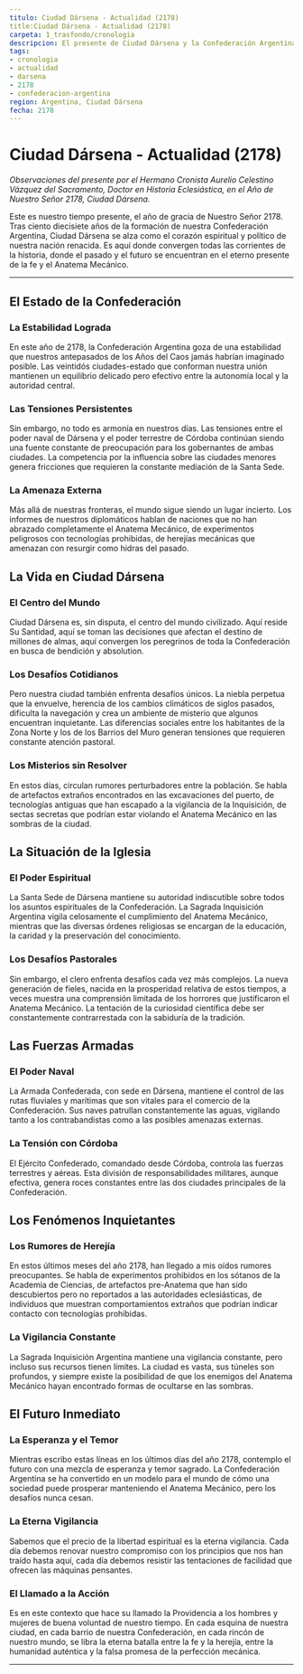 ```yaml
---
titulo: Ciudad Dársena - Actualidad (2178)
title:Ciudad Dársena - Actualidad (2178)
carpeta: 1_trasfondo/cronologia
descripcion: El presente de Ciudad Dársena y la Confederación Argentina en el año 2178, epicentro de las historias y aventuras del universo.
tags:
- cronologia
- actualidad
- darsena
- 2178
- confederacion-argentina
region: Argentina, Ciudad Dársena
fecha: 2178
---
```


# Ciudad Dársena - Actualidad (2178)

*Observaciones del presente por el Hermano Cronista Aurelio Celestino Vázquez del Sacramento, Doctor en Historia Eclesiástica, en el Año de Nuestro Señor 2178, Ciudad Dársena.*

Este es nuestro tiempo presente, el año de gracia de Nuestro Señor 2178. Tras ciento diecisiete años de la formación de nuestra Confederación Argentina, Ciudad Dársena se alza como el corazón espiritual y político de nuestra nación renacida. Es aquí donde convergen todas las corrientes de la historia, donde el pasado y el futuro se encuentran en el eterno presente de la fe y el Anatema Mecánico.

---

## El Estado de la Confederación

### La Estabilidad Lograda
En este año de 2178, la Confederación Argentina goza de una estabilidad que nuestros antepasados de los Años del Caos jamás habrían imaginado posible. Las veintidós ciudades-estado que conforman nuestra unión mantienen un equilibrio delicado pero efectivo entre la autonomía local y la autoridad central.

### Las Tensiones Persistentes
Sin embargo, no todo es armonía en nuestros días. Las tensiones entre el poder naval de Dársena y el poder terrestre de Córdoba continúan siendo una fuente constante de preocupación para los gobernantes de ambas ciudades. La competencia por la influencia sobre las ciudades menores genera fricciones que requieren la constante mediación de la Santa Sede.

### La Amenaza Externa
Más allá de nuestras fronteras, el mundo sigue siendo un lugar incierto. Los informes de nuestros diplomáticos hablan de naciones que no han abrazado completamente el Anatema Mecánico, de experimentos peligrosos con tecnologías prohibidas, de herejías mecánicas que amenazan con resurgir como hidras del pasado.

## La Vida en Ciudad Dársena

### El Centro del Mundo
Ciudad Dársena es, sin disputa, el centro del mundo civilizado. Aquí reside Su Santidad, aquí se toman las decisiones que afectan el destino de millones de almas, aquí convergen los peregrinos de toda la Confederación en busca de bendición y absolution.

### Los Desafíos Cotidianos
Pero nuestra ciudad también enfrenta desafíos únicos. La niebla perpetua que la envuelve, herencia de los cambios climáticos de siglos pasados, dificulta la navegación y crea un ambiente de misterio que algunos encuentran inquietante. Las diferencias sociales entre los habitantes de la Zona Norte y los de los Barrios del Muro generan tensiones que requieren constante atención pastoral.

### Los Misterios sin Resolver
En estos días, circulan rumores perturbadores entre la población. Se habla de artefactos extraños encontrados en las excavaciones del puerto, de tecnologías antiguas que han escapado a la vigilancia de la Inquisición, de sectas secretas que podrían estar violando el Anatema Mecánico en las sombras de la ciudad.

## La Situación de la Iglesia

### El Poder Espiritual
La Santa Sede de Dársena mantiene su autoridad indiscutible sobre todos los asuntos espirituales de la Confederación. La Sagrada Inquisición Argentina vigila celosamente el cumplimiento del Anatema Mecánico, mientras que las diversas órdenes religiosas se encargan de la educación, la caridad y la preservación del conocimiento.

### Los Desafíos Pastorales
Sin embargo, el clero enfrenta desafíos cada vez más complejos. La nueva generación de fieles, nacida en la prosperidad relativa de estos tiempos, a veces muestra una comprensión limitada de los horrores que justificaron el Anatema Mecánico. La tentación de la curiosidad científica debe ser constantemente contrarrestada con la sabiduría de la tradición.

## Las Fuerzas Armadas

### El Poder Naval
La Armada Confederada, con sede en Dársena, mantiene el control de las rutas fluviales y marítimas que son vitales para el comercio de la Confederación. Sus naves patrullan constantemente las aguas, vigilando tanto a los contrabandistas como a las posibles amenazas externas.

### La Tensión con Córdoba
El Ejército Confederado, comandado desde Córdoba, controla las fuerzas terrestres y aéreas. Esta división de responsabilidades militares, aunque efectiva, genera roces constantes entre las dos ciudades principales de la Confederación.

## Los Fenómenos Inquietantes

### Los Rumores de Herejía
En estos últimos meses del año 2178, han llegado a mis oídos rumores preocupantes. Se habla de experimentos prohibidos en los sótanos de la Academia de Ciencias, de artefactos pre-Anatema que han sido descubiertos pero no reportados a las autoridades eclesiásticas, de individuos que muestran comportamientos extraños que podrían indicar contacto con tecnologías prohibidas.

### La Vigilancia Constante
La Sagrada Inquisición Argentina mantiene una vigilancia constante, pero incluso sus recursos tienen límites. La ciudad es vasta, sus túneles son profundos, y siempre existe la posibilidad de que los enemigos del Anatema Mecánico hayan encontrado formas de ocultarse en las sombras.

## El Futuro Inmediato

### La Esperanza y el Temor
Mientras escribo estas líneas en los últimos días del año 2178, contemplo el futuro con una mezcla de esperanza y temor sagrado. La Confederación Argentina se ha convertido en un modelo para el mundo de cómo una sociedad puede prosperar manteniendo el Anatema Mecánico, pero los desafíos nunca cesan.

### La Eterna Vigilancia
Sabemos que el precio de la libertad espiritual es la eterna vigilancia. Cada día debemos renovar nuestro compromiso con los principios que nos han traído hasta aquí, cada día debemos resistir las tentaciones de facilidad que ofrecen las máquinas pensantes.

### El Llamado a la Acción
Es en este contexto que hace su llamado la Providencia a los hombres y mujeres de buena voluntad de nuestro tiempo. En cada esquina de nuestra ciudad, en cada barrio de nuestra Confederación, en cada rincón de nuestro mundo, se libra la eterna batalla entre la fe y la herejía, entre la humanidad auténtica y la falsa promesa de la perfección mecánica.

---

